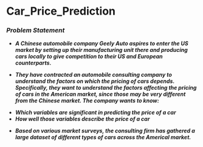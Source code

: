 # Car_Price_Prediction

### <b><i> Problem Statement
* A Chinese automobile company Geely Auto aspires to enter the US market by setting up their manufacturing unit there and producing cars locally to give competition to their US and European counterparts.

* They have contracted an automobile consulting company to understand the factors on which the pricing of cars depends. Specifically, they want to understand the factors affecting the pricing of cars in the American market, since those may be very different from the Chinese market. The company wants to know:

- Which variables are significant in predicting the price of a car
- How well those variables describe the price of a car

* Based on various market surveys, the consulting firm has gathered a large dataset of different types of cars across the Americal market.
